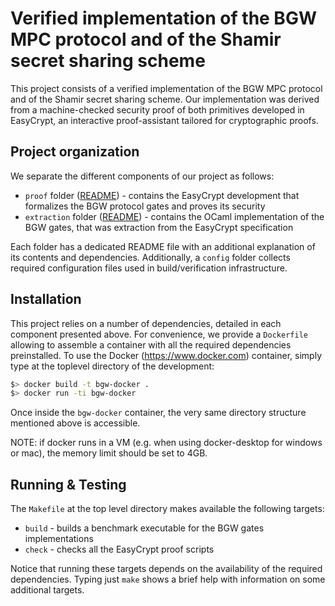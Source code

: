 # Verified implementation of the BGW MPC protocol and of the Shamir secret sharing scheme

This project consists of a verified implementation of the BGW MPC protocol and of the Shamir secret sharing scheme. Our implementation was derived from a machine-checked security proof of both primitives developed in EasyCrypt, an interactive proof-assistant tailored for cryptographic proofs.

## Project organization

We separate the different components of our project as follows:
- `proof` folder ([README]()) - contains the EasyCrypt development that formalizes the BGW protocol gates and proves its security
- `extraction` folder ([README]()) - contains the OCaml implementation of the BGW gates, that was extraction from the EasyCrypt specification

Each folder has a dedicated README file with an additional explanation of its contents and dependencies. Additionally, a `config` folder collects required configuration files used in build/verification infrastructure.

## Installation

This project relies on a number of dependencies, detailed in each component presented above. For convenience, we provide a `Dockerfile` allowing to assemble a container with all the required dependencies preinstalled. To use the Docker (https://www.docker.com) container, simply type at the toplevel directory of the development:

```bash
$> docker build -t bgw-docker .
$> docker run -ti bgw-docker
```

Once inside the `bgw-docker` container, the very same directory structure mentioned above is accessible.

NOTE: if docker runs in a VM (e.g. when using docker-desktop for windows or mac), the memory limit should be set to 4GB.

## Running & Testing

The `Makefile` at the top level directory makes available the following targets:

- `build` - builds a benchmark executable for the BGW gates implementations
- `check` - checks all the EasyCrypt proof scripts

Notice that running these targets depends on the availability of the required dependencies. Typing just `make` shows a brief help with information on some additional targets.
